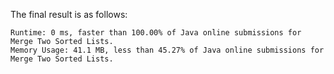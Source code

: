 The final result is as follows:

```
Runtime: 0 ms, faster than 100.00% of Java online submissions for Merge Two Sorted Lists.
Memory Usage: 41.1 MB, less than 45.27% of Java online submissions for Merge Two Sorted Lists.
```
